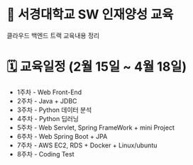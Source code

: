 # 📖 서경대학교 SW 인재양성 교육
클라우드 백엔드 트랙 교육내용 정리

# 🗓️ 교육일정 (2월 15일 ~ 4월 18일)
<ul>
<li>1주차 - Web Front-End</li>
<li>2주차 - Java + JDBC</li>
<li>3주차 - Python 데이터 분석</li>
<li>4주차 - Python 딥러닝</li>
<li>5주차 - Web Servlet, Spring FrameWork + mini Project</li>
<li>6주차 - Web Spring Boot + JPA</li>
<li>7주차 - AWS EC2, RDS + Docker + Linux/ubuntu</li>
<li>8주차 - Coding Test</li>
</ul>
